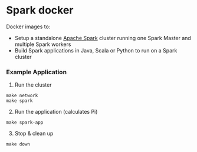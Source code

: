 # Spark docker

Docker images to:
* Setup a standalone [Apache Spark](http://spark.apache.org/) cluster running one Spark Master and multiple Spark workers
* Build Spark applications in Java, Scala or Python to run on a Spark cluster

### Example Application

1. Run the cluster
```
make network
make spark
```

2. Run the application (calculates Pi)
```
make spark-app
```

3. Stop & clean up
```
make down
```

